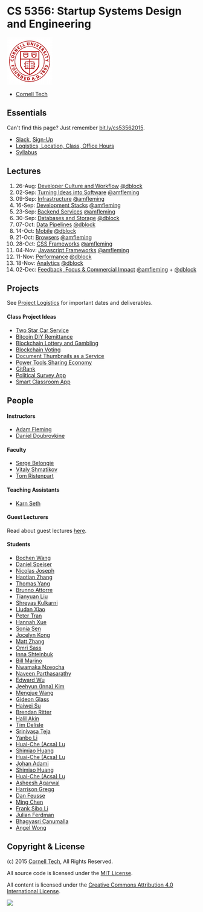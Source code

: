 CS 5356: Startup Systems Design and Engineering
===============================================

![Cornell Tech](images/cornell-logo.png "Cornell Tech")

* [Cornell Tech](http://tech.cornell.edu)

Essentials
----------

Can't find this page? Just remember [bit.ly/cs53562015](http://bit.ly/cs53562015).

* [Slack](https://cornell-cs5356-2015.slack.com), [Sign-Up](https://cornell-cs5356-2015.slack.com/signup)
* [Logistics, Location, Class, Office Hours](course/logistics.md)
* [Syllabus](course/syllabus.md)

Lectures
--------

1.  26-Aug: [Developer Culture and Workflow](course/01-developer-culture-and-workflow.md)         [@dblock](/people/daniel-doubrovkine.md)
2.  02-Sep: [Turning Ideas into Software](course/02-turning-ideas-into-software.md)               [@amfleming](/people/adam-fleming.md)
3.  09-Sep: [Infrastructure](course/03-infrastructure.md)                                         [@amfleming](/people/adam-fleming.md)
4.  16-Sep: [Development Stacks](course/04-development-stacks.md)                                 [@amfleming](/people/adam-fleming.md)
5.  23-Sep: [Backend Services](course/05-backend-services.md)                                     [@amfleming](/people/adam-fleming.md)
6.  30-Sep: [Databases and Storage](course/06-databases-and-storage.md)                           [@dblock](/people/daniel-doubrovkine.md)
7.  07-Oct: [Data Pipelines](course/07-data-pipelines.md)                                         [@dblock](/people/daniel-doubrovkine.md)
8.  14-Oct: [Mobile](course/08-mobile.md)                                                         [@dblock](/people/daniel-doubrovkine.md)
9.  21-Oct: [Browsers](course/09-browsers.md)                                                     [@amfleming](/people/adam-fleming.md)
10. 28-Oct: [CSS Frameworks](course/10-css.md)                                                    [@amfleming](/people/adam-fleming.md)
11. 04-Nov: [Javascript Frameworks](course/11-javascript.md)                                      [@amfleming](/people/adam-fleming.md)
12. 11-Nov: [Performance](course/12-performance.md)                                               [@dblock](/people/daniel-doubrovkine.md)
13. 18-Nov: [Analytics](course/13-analytics.md)                                                   [@dblock](/people/daniel-doubrovkine.md)
14. 02-Dec: [Feedback, Focus & Commercial Impact](course/14-feedback-focus-commercial-impact.md)  [@amfleming](/people/adam-fleming.md) + [@dblock](/people/daniel-doubrovkine.md)

Projects
--------

See [Project Logistics](projects/logistics.md) for important dates and deliverables.

#### Class Project Ideas

* [Two Star Car Service](projects/two-star-car-service.md)
* [Bitcoin DIY Remittance](projects/bitcoin-diy-remittance.md)
* [Blockchain Lottery and Gambling](projects/blockchain-lottery-and-gambling.md)
* [Blockchain Voting](projects/blockchain-voting.md)
* [Document Thumbnails as a Service](projects/document-thumbnails-as-a-service.md)
* [Power Tools Sharing Economy](projects/power-tools-sharing.md)
* [GitRank](projects/gitrank.md)
* [Political Survey App](projects/political-survey-app.md)
* [Smart Classroom App](projects/smart-classroom.md)

People
------

#### Instructors

* [Adam Fleming](people/adam-fleming.md)
* [Daniel Doubrovkine](people/daniel-doubrovkine.md)

#### Faculty

* [Serge Belongie](people/serge-belongie.md)
* [Vitaly Shmatikov](people/vitaly-shmatikov.md)
* [Tom Ristenpart](people/tom-ristenpart.md)

#### Teaching Assistants

* [Karn Seth](people/karn-seth.md)

#### Guest Lecturers

Read about guest lectures [here](course/guest-lectures.md).

#### Students

* [Bochen Wang](people/bochen-wang.md)
* [Daniel Speiser](people/daniel-speiser.md)
* [Nicolas Joseph](people/nicolas-joseph.md)
* [Haotian Zhang](people/haotian-zhang.md)
* [Thomas Yang](people/thomas-yang.md)
* [Brunno Attorre](people/brunno-attorre.md)
* [Tianyuan Liu](people/tianyuan-liu.md)
* [Shreyas Kulkarni](people/shreyas-kulkarni.md)
* [Liudan Xiao](people/liudan-xiao.md)
* [Peter Tran](people/peter-tran.md)
* [Hannah Xue](people/hannah-xue.md)
* [Sonia Sen](people/sonia-sen.md)
* [Jocelyn Kong](people/jocelyn-kong.md)
* [Matt Zhang](people/matt-zhang.md)
* [Omri Sass](people/omri-sass.md)
* [Inna Shteinbuk](people/inna-shteinbuk.md)
* [Bill Marino](people/bill-marino.md)
* [Nwamaka Nzeocha](people/nwamaka-nzeocha.md)
* [Naveen Parthasarathy](people/naveen-parthasarathy.md)
* [Edward Wu](people/edward-wu.md)
* [Jeehyun (Inna) Kim](people/jeehyun-kim.md)
* [Mengjue Wang](people/mengjue-wang.md)
* [Gideon Glass](people/gideon-glass.md)
* [Haiwei Su](people/haiwei-su.md)
* [Brendan Ritter](people/brendan-ritter.md)
* [Halil Akin](people/halil-akin.md)
* [Tim Delisle](people/tim-delisle.md)
* [Srinivasa Teja](people/srinivasa-teja.md)
* [Yanbo Li](people/yanbo-li.md)
* [Huai-Che (Acsa) Lu](people/huaiche-lu.md)
* [Shimiao Huang](people/shimiao-huang.md)
* [Huai-Che (Acsa) Lu](people/huaiche-lu.md)
* [Johan Adami](people/johan-adami.md)
* [Shimiao Huang](people/shimiao-huang.md)
* [Huai-Che (Acsa) Lu](people/huaiche-lu.md)
* [Asheesh Agarwal](people/asheesh-agarwal.md)
* [Harrison Gregg](people/harrison-gregg.md)
* [Dan Feusse](people/dan-feusse.md)
* [Ming Chen](people/ming-chen.md)
* [Frank Sibo Li](people/frank-li.md)
* [Julian Ferdman](people/julian-ferdman.md)
* [Bhagyasri Canumalla](people/bhagyasri-canumalla.md)
* [Angel Wong](people/angel-wong.md)

Copyright & License
-------------------

(c) 2015 [Cornell Tech](http://www.cs.cornell.edu), All Rights Reserved.

All source code is licensed under the [MIT License](MIT-LICENSE.txt).

All content is licensed under the [Creative Commons Attribution 4.0 International License](CC-BY-4.0-LICENSE).

<a href='https://creativecommons.org/licenses/by/4.0'>![](https://i.creativecommons.org/l/by/4.0/88x31.png)</a>

